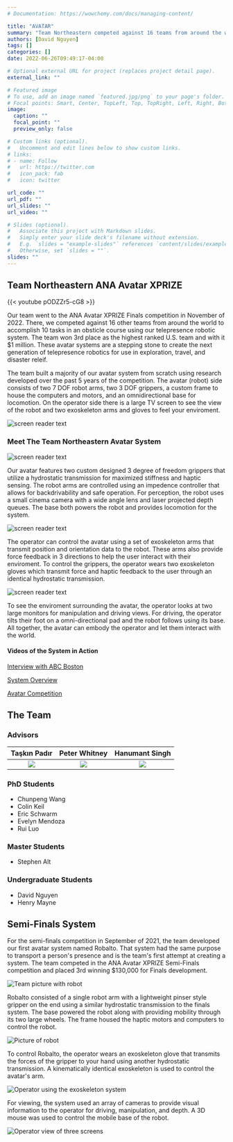 ```yaml
---
# Documentation: https://wowchemy.com/docs/managing-content/

title: "AVATAR"
summary: "Team Northeastern competed against 16 teams from around the world in the ANA Avatar XPRIZE competition in November of 2022. They won 3rd place in the competition and along with it $1 million."
authors: [David Nguyen]
tags: []
categories: []
date: 2022-06-26T09:49:17-04:00

# Optional external URL for project (replaces project detail page).
external_link: ""

# Featured image
# To use, add an image named `featured.jpg/png` to your page's folder.
# Focal points: Smart, Center, TopLeft, Top, TopRight, Left, Right, BottomLeft, Bottom, BottomRight.
image:
  caption: ""
  focal_point: ""
  preview_only: false

# Custom links (optional).
#   Uncomment and edit lines below to show custom links.
# links:
# - name: Follow
#   url: https://twitter.com
#   icon_pack: fab
#   icon: twitter

url_code: ""
url_pdf: ""
url_slides: ""
url_video: ""

# Slides (optional).
#   Associate this project with Markdown slides.
#   Simply enter your slide deck's filename without extension.
#   E.g. `slides = "example-slides"` references `content/slides/example-slides.md`.
#   Otherwise, set `slides = ""`.
slides: ""
---
```

## Team Northeastern ANA Avatar XPRIZE

{{< youtube pODZZr5-cG8 >}}

Our team went to the ANA Avatar XPRIZE Finals competition in November of 2022. There, we competed against 16 other teams from around the world to accomplish 10 tasks in an obsticle course using our telepresence robotic system. The team won 3rd place as the highest ranked U.S. team and with it $1 million. These avatar systems are a stepping stone to create the next generation of telepresence robotics for use in exploration, travel, and disaster releif.

The team built a majority of our avatar system from scratch using research developed over the past 5 years of the competition. The avatar (robot) side consists of two 7 DOF robot arms, two 3 DOF grippers, a custom frame to house the computers and motors, and an omnidirectional base for locomotion. On the operator side there is a large TV screen to see the view of the robot and two exoskeleton arms and gloves to feel your enviroment.

![screen reader text](photo_with_banner.jpg)

### Meet The Team Northeastern Avatar System

![screen reader text](robot_only.jpeg)

Our avatar features two custom designed 3 degree of freedom grippers that utilize a hydrostatic transmission for maximized stiffness and haptic sensing. The robot arms are controlled using an impedence controller that allows for backdrivability and safe operation. For perception, the robot uses a small cinema camera with a wide angle lens and laser projected depth queues. The base both powers the robot and provides locomotion for the system.

![screen reader text](training.png)

The operator can control the avatar using a set of exoskeleton arms that transmit position and orientation data to the robot. These arms also provide force feedback in 3 directions to help the user interact with their enviroment. To control the grippers, the operator wears two exoskeleton gloves which transmit force and haptic feedback to the user through an identical hydrostatic transmission.

![screen reader text](operator_view.jpeg)

To see the enviroment surrounding the avatar, the operator looks at two large monitors for manipulation and driving views. For driving, the operator tilts their foot on a omni-directional pad and the robot follows using its base. All together, the avatar can embody the operator and let them interact with the world.

#### Videos of the System in Action
[Interview with ABC Boston](https://northeastern.sharepoint.com/:v:/s/Avatar-Northeastern/ES-Jcg45hPhHpfAxU-RP3jcB3sL7gebNcBtvcbQzizZl-w?e=77otDi)

[System Overview](https://northeastern.sharepoint.com/:v:/s/InstituteforExperientialRoboticsPITeam2/EUDBxC84XmdGjitiSBpJ6TMBxIP7mxLdjHE4yA6_X04UZg?e=83VuUa)

[Avatar Competition](https://northeastern.sharepoint.com/:v:/s/InstituteforExperientialRoboticsPITeam2/EaY-Ilis6_dPot1P-jPFuOUB7zh-puYNnIc5UmB7B0ofww?e=NRK1jQ)

## The Team

### Advisors
Taşkın Padır |  Peter Whitney | Hanumant Singh
:-------------------------:|:-------------------------:|:-------------------------:
![](padir.jpg)  |  ![](whitney.jpg) | ![](singh.jpg)

### PhD Students
- Chunpeng Wang
- Colin Keil
- Eric Schwarm
- Evelyn Mendoza
- Rui Luo

### Master Students
- Stephen Alt

### Undergraduate Students
- David Nguyen
- Henry Mayne

## Semi-Finals System
For the semi-finals competition in September of 2021, the team developed our first avatar system named Robalto. That system had the same purpose to transport a person's presence and is the team's first attempt at creating a system. The team competed in the ANA Avatar XPRIZE Semi-Finals competition and placed 3rd winning $130,000 for Finals development. 

![Team picture with robot](avatar_team.jpg)

Robalto consisted of a single robot arm with a lightweight pinser style gripper on the end using a similar hydrostatic transmission to the finals system. The base powered the robot along with providing mobility through its two large wheels. The frame housed the haptic motors and computers to control the robot.

![Picture of robot](robalto.jpg)

To control Robalto, the operator wears an exoskeleton glove that transmits the forces of the gripper to your hand using another hydrostatic transmission. A kinematically identical exoskeleton is used to control the avatar's arm.

![Operator using the exoskeleton system](operator.jpg)

For viewing, the system used an array of cameras to provide visual information to the operator for driving, manipulation, and depth. A 3D mouse was used to control the mobile base of the robot.

![Operator view of three screens](interface.jpg)